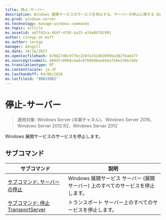 ```yaml
---
title: 停止-サーバー
description: Windows 展開サービスのサービスを停止する、サーバーの停止に関する Windows コマンドのトピック。
ms.prod: windows-server
ms.technology: manage-windows-commands
ms.topic: article
ms.assetid: adff42ca-464f-4f05-ba25-e24e8d702981
author: coreyp-at-msft
ms.author: coreyp
manager: dongill
ms.date: 10/16/2017
ms.openlocfilehash: b78827d8c977bc228fa741863099ba382f6a6477
ms.sourcegitcommit: b00d7c8968c4adc8f699dbee694afe6ed36bc9de
ms.translationtype: MT
ms.contentlocale: ja-JP
ms.lasthandoff: 04/08/2020
ms.locfileid: "80833002"
---
```

# <a name="stop-server"></a>停止-サーバー
>適用対象: Windows Server (半期チャネル)、Windows Server 2016、Windows Server 2012 R2、Windows Server 2012

Windows 展開サービスのサービスを停止します。

## <a name="subcommands"></a>サブコマンド
|サブコマンド|説明|
|-------|--------|
|[サブコマンド: サーバーの停止](subcommand-stop-server.md)|Windows 展開サービス サーバー (展開サーバー) 上のすべてのサービスを停止します。|
|[サブコマンド: 停止 TransportServer](subcommand-stop-transportserver.md)|トランスポート サーバー上のすべてのサービスを停止します。|
